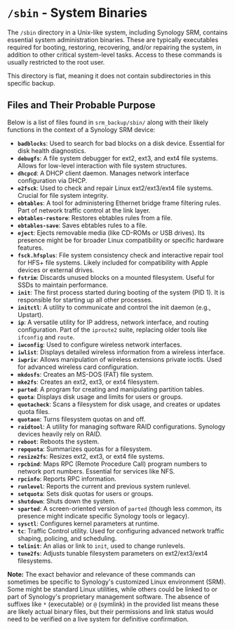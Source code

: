 # `/sbin` - System Binaries

The `/sbin` directory in a Unix-like system, including Synology SRM, contains essential system administration binaries. These are typically executables required for booting, restoring, recovering, and/or repairing the system, in addition to other critical system-level tasks. Access to these commands is usually restricted to the root user.

This directory is flat, meaning it does not contain subdirectories in this specific backup.

## Files and Their Probable Purpose

Below is a list of files found in `srm_backup/sbin/` along with their likely functions in the context of a Synology SRM device:

*   **`badblocks`**: Used to search for bad blocks on a disk device. Essential for disk health diagnostics.
*   **`debugfs`**: A file system debugger for ext2, ext3, and ext4 file systems. Allows for low-level interaction with file system structures.
*   **`dhcpcd`**: A DHCP client daemon. Manages network interface configuration via DHCP.
*   **`e2fsck`**: Used to check and repair Linux ext2/ext3/ext4 file systems. Crucial for file system integrity.
*   **`ebtables`**: A tool for administering Ethernet bridge frame filtering rules. Part of network traffic control at the link layer.
*   **`ebtables-restore`**: Restores ebtables rules from a file.
*   **`ebtables-save`**: Saves ebtables rules to a file.
*   **`eject`**: Ejects removable media (like CD-ROMs or USB drives). Its presence might be for broader Linux compatibility or specific hardware features.
*   **`fsck.hfsplus`**: File system consistency check and interactive repair tool for HFS+ file systems. Likely included for compatibility with Apple devices or external drives.
*   **`fstrim`**: Discards unused blocks on a mounted filesystem. Useful for SSDs to maintain performance.
*   **`init`**: The first process started during booting of the system (PID 1). It is responsible for starting up all other processes.
*   **`initctl`**: A utility to communicate and control the init daemon (e.g., Upstart).
*   **`ip`**: A versatile utility for IP address, network interface, and routing configuration. Part of the `iproute2` suite, replacing older tools like `ifconfig` and `route`.
*   **`iwconfig`**: Used to configure wireless network interfaces.
*   **`iwlist`**: Displays detailed wireless information from a wireless interface.
*   **`iwpriv`**: Allows manipulation of wireless extensions private ioctls. Used for advanced wireless card configuration.
*   **`mkdosfs`**: Creates an MS-DOS (FAT) file system.
*   **`mke2fs`**: Creates an ext2, ext3, or ext4 filesystem.
*   **`parted`**: A program for creating and manipulating partition tables.
*   **`quota`**: Displays disk usage and limits for users or groups.
*   **`quotacheck`**: Scans a filesystem for disk usage, and creates or updates quota files.
*   **`quotaon`**: Turns filesystem quotas on and off.
*   **`raidtool`**: A utility for managing software RAID configurations. Synology devices heavily rely on RAID.
*   **`reboot`**: Reboots the system.
*   **`repquota`**: Summarizes quotas for a filesystem.
*   **`resize2fs`**: Resizes ext2, ext3, or ext4 file systems.
*   **`rpcbind`**: Maps RPC (Remote Procedure Call) program numbers to network port numbers. Essential for services like NFS.
*   **`rpcinfo`**: Reports RPC information.
*   **`runlevel`**: Reports the current and previous system runlevel.
*   **`setquota`**: Sets disk quotas for users or groups.
*   **`shutdown`**: Shuts down the system.
*   **`sparted`**: A screen-oriented version of `parted` (though less common, its presence might indicate specific Synology tools or legacy).
*   **`sysctl`**: Configures kernel parameters at runtime.
*   **`tc`**: Traffic Control utility. Used for configuring advanced network traffic shaping, policing, and scheduling.
*   **`telinit`**: An alias or link to `init`, used to change runlevels.
*   **`tune2fs`**: Adjusts tunable filesystem parameters on ext2/ext3/ext4 filesystems.

**Note:** The exact behavior and relevance of these commands can sometimes be specific to Synology's customized Linux environment (SRM). Some might be standard Linux utilities, while others could be linked to or part of Synology's proprietary management software. The absence of suffixes like `*` (executable) or `@` (symlink) in the provided list means these are likely actual binary files, but their permissions and link status would need to be verified on a live system for definitive confirmation.